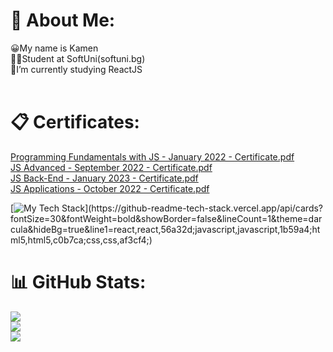 # 💫 About Me:
😀My name is Kamen<br>👨‍🎓Student at SoftUni(softuni.bg)<br>🌱I’m currently studying ReactJS <br>
<br>

# 📋 Certificates:
[Programming Fundamentals with JS - January 2022 - Certificate.pdf](https://github.com/dingi7/dingi7/files/11071466/Programming.Fundamentals.with.JS.-.January.2022.-.Certificate.pdf)<br>
[JS Advanced - September 2022 - Certificate.pdf](https://github.com/dingi7/dingi7/files/11071468/JS.Advanced.-.September.2022.-.Certificate.pdf)<br>
[JS Back-End - January 2023 - Certificate.pdf](https://github.com/dingi7/dingi7/files/11071469/JS.Back-End.-.January.2023.-.Certificate.pdf)<br>
[JS Applications - October 2022 - Certificate.pdf](https://github.com/dingi7/dingi7/files/11071470/JS.Applications.-.October.2022.-.Certificate.pdf)<br>




[![My Tech Stack](https://github-readme-tech-stack.vercel.app/api/cards?fontSize=30&fontWeight=bold&showBorder=false&lineCount=1&theme=darcula&hideBg=true&line1=react,react,56a32d;javascript,javascript,1b59a4;html5,html5,c0b7ca;css,css,af3cf4;)](https://github-readme-tech-stack.vercel.app/api/cards?fontSize=30&fontWeight=bold&showBorder=false&lineCount=1&theme=darcula&hideBg=true&line1=react,react,56a32d;javascript,javascript,1b59a4;html5,html5,c0b7ca;css,css,af3cf4;)
# 📊 GitHub Stats:
![](https://github-readme-stats.vercel.app/api?username=dingi7&theme=dark&hide_border=false&include_all_commits=false&count_private=false)<br/>
![](https://github-readme-streak-stats.herokuapp.com/?user=dingi7&theme=dark&hide_border=false)<br/>
![](https://github-readme-stats.vercel.app/api/top-langs/?username=dingi7&theme=dark&hide_border=false&include_all_commits=false&count_private=false&layout=compact)
